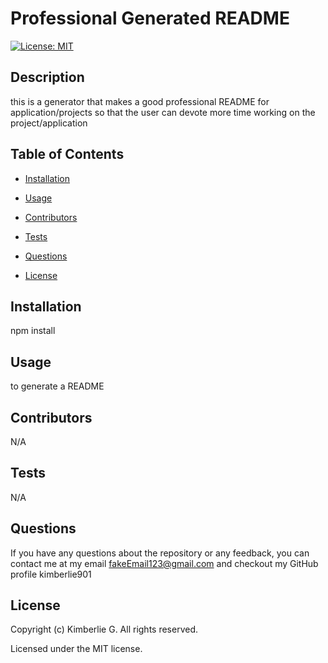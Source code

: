 # Professional Generated README
[![License: MIT](https://img.shields.io/badge/License-MIT-yellow.svg)](https://opensource.org/licenses/MIT)

## Description 

this is a generator that makes a good professional README for application/projects so that the user can devote more time working on the project/application

## Table of Contents 

- [Installation](#installation)

- [Usage](#usage)

- [Contributors](#contributors)

- [Tests](#tests)

- [Questions](#questions)

- [License](#license)

## Installation 

npm install

## Usage

to generate a README 

## Contributors

N/A

## Tests 

 
N/A

## Questions 

If you have any questions about the repository or any feedback, you can contact me at my email fakeEmail123@gmail.com and checkout my GitHub profile kimberlie901

## License 

Copyright (c) Kimberlie G. All rights reserved. 

Licensed under the MIT license. 

